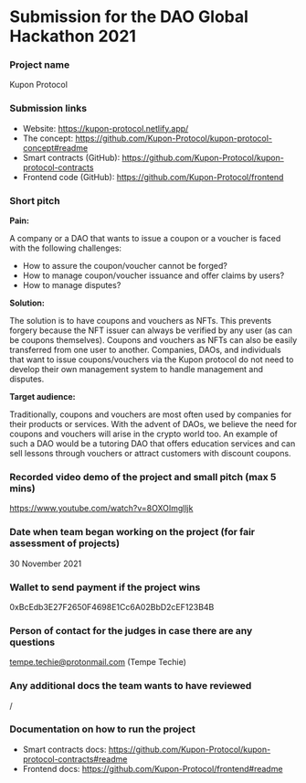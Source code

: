 # Submission for the DAO Global Hackathon 2021

### Project name
Kupon Protocol

### Submission links

- Website: https://kupon-protocol.netlify.app/
- The concept: https://github.com/Kupon-Protocol/kupon-protocol-concept#readme 
- Smart contracts (GitHub): https://github.com/Kupon-Protocol/kupon-protocol-contracts 
- Frontend code (GitHub): https://github.com/Kupon-Protocol/frontend 

### Short pitch

**Pain:**

A company or a DAO that wants to issue a coupon or a voucher is faced with the following challenges:
- How to assure the coupon/voucher cannot be forged?
- How to manage coupon/voucher issuance and offer claims by users?
- How to manage disputes?

**Solution:**

The solution is to have coupons and vouchers as NFTs. This prevents forgery because the NFT issuer can always be verified by any user (as can be coupons themselves). Coupons and vouchers as NFTs can also be easily transferred from one user to another. Companies, DAOs, and individuals that want to issue coupons/vouchers via the Kupon protocol do not need to develop their own management system to handle management and disputes.

**Target audience:**

Traditionally, coupons and vouchers are most often used by companies for their products or services. With the advent of DAOs, we believe the need for coupons and vouchers will arise in the crypto world too. An example of such a DAO would be a tutoring DAO that offers education services and can sell lessons through vouchers or attract customers with discount coupons.

### Recorded video demo of the project and small pitch (max 5 mins)

https://www.youtube.com/watch?v=8OXOImglljk 

### Date when team began working on the project (for fair assessment of projects)

30 November 2021 

### Wallet to send payment if the project wins

0xBcEdb3E27F2650F4698E1Cc6A02BbD2cEF123B4B 

### Person of contact for the judges in case there are any questions

tempe.techie@protonmail.com (Tempe Techie)

### Any additional docs the team wants to have reviewed

/

### Documentation on how to run the project

- Smart contracts docs: https://github.com/Kupon-Protocol/kupon-protocol-contracts#readme 
- Frontend docs: https://github.com/Kupon-Protocol/frontend#readme 
